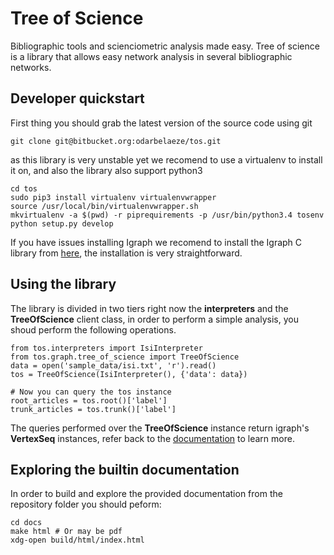 Tree of Science
===============

Bibliographic tools and scienciometric analysis made easy.
Tree of science is a library that allows easy network analysis in several
bibliographic networks.


Developer quickstart
--------------------

First thing you should grab the latest version of the source code using git

    git clone git@bitbucket.org:odarbelaeze/tos.git

as this library is very unstable yet we recomend to use a virtualenv to
install it on, and also the library also support python3

    cd tos
    sudo pip3 install virtualenv virtualenvwrapper
    source /usr/local/bin/virtualenvwrapper.sh
    mkvirtualenv -a $(pwd) -r piprequirements -p /usr/bin/python3.4 tosenv
    python setup.py develop

If you have issues installing Igraph we recomend to install the Igraph C
library from [here](http://igraph.org/c/#downloads), the installation is
very straightforward.

Using the library
-----------------

The library is divided in two tiers right now the **interpreters** and the
**TreeOfScience** client class, in order to perform a simple analysis, you
shoud perform the following operations.

    from tos.interpreters import IsiInterpreter
    from tos.graph.tree_of_science import TreeOfScience
    data = open('sample_data/isi.txt', 'r').read()
    tos = TreeOfScience(IsiInterpreter(), {'data': data})

    # Now you can query the tos instance
    root_articles = tos.root()['label']
    trunk_articles = tos.trunk()['label']

The queries performed over the **TreeOfScience** instance return igraph's
**VertexSeq** instances, refer back to the
[documentation](http://igraph.org/python/doc/igraph.VertexSeq-class.html)
to learn more.

Exploring the builtin documentation
-----------------------------------

In order to build and explore the provided documentation from the repository
folder you should peform:

    cd docs
    make html # Or may be pdf
    xdg-open build/html/index.html

